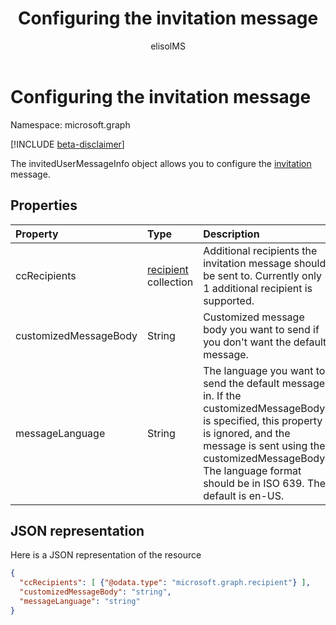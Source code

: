 ﻿---
title: "Configuring the invitation message"
description: "The invitedUserMessageInfo object allows you to configure the invitation message."
localization_priority: Normal
doc_type: resourcePageType
ms.prod: "microsoft-identity-platform"
author: "elisolMS"
---

# Configuring the invitation message

Namespace: microsoft.graph

[!INCLUDE [beta-disclaimer](../../includes/beta-disclaimer.md)]

The invitedUserMessageInfo object allows you to configure the [invitation](invitation.md) message.

## Properties

| Property              | Type                                 | Description                                                                                                                                                                                                                                         |
| :-------------------- | :----------------------------------- | :-------------------------------------------------------------------------------------------------------------------------------------------------------------------------------------------------------------------------------------------------- |
| ccRecipients          | [recipient](recipient.md) collection | Additional recipients the invitation message should be sent to. Currently only 1 additional recipient is supported.                                                                                                                                 |
| customizedMessageBody | String                               | Customized message body you want to send if you don't want the default message.                                                                                                                                                                     |
| messageLanguage       | String                               | The language you want to send the default message in. If the customizedMessageBody is specified, this property is ignored, and the message is sent using the customizedMessageBody. The language format should be in ISO 639. The default is en-US. |

## JSON representation

Here is a JSON representation of the resource

<!-- {"blockType": "resource", "@odata.type": "microsoft.graph.invitedUserMessageInfo"} -->

```json
{
  "ccRecipients": [ {"@odata.type": "microsoft.graph.recipient"} ],
  "customizedMessageBody": "string",
  "messageLanguage": "string"
}
```

<!-- uuid: 8fcb5dbc-d5aa-4681-8e31-b001d5168d79
2016-22-25 14:57:30 UTC -->

<!--
{
  "type": "#page.annotation",
  "description": "invitedUserMessageInfo resource",
  "keywords": "",
  "section": "documentation",
  "tocPath": "",
  "suppressions": []
}
-->
